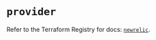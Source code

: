 # `provider`

Refer to the Terraform Registry for docs: [`newrelic`](https://registry.terraform.io/providers/newrelic/newrelic/3.63.0/docs).
